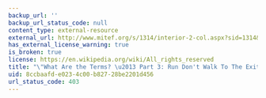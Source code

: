 ```yaml
---
backup_url: ''
backup_url_status_code: null
content_type: external-resource
external_url: http://www.mitef.org/s/1314/interior-2-col.aspx?sid=1314&gid=5&pgid=5806
has_external_license_warning: true
is_broken: true
license: https://en.wikipedia.org/wiki/All_rights_reserved
title: "\"What Are the Terms? \u2013 Part 3: Run Don't Walk To The Exit.\""
uid: 8ccbaafd-e023-4c00-b827-28be2201d456
url_status_code: 403
---
```

